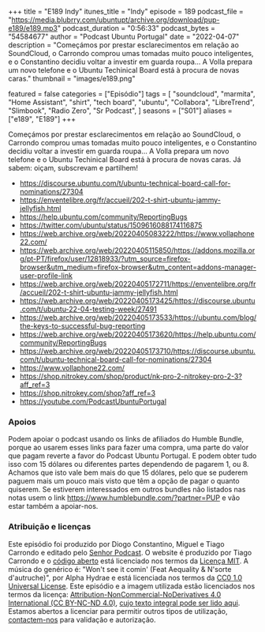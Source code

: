 +++
title = "E189 Indy"
itunes_title = "Indy"
episode = 189
podcast_file = "https://media.blubrry.com/ubuntupt/archive.org/download/pup-e189/e189.mp3"
podcast_duration = "0:56:33"
podcast_bytes = "54584677"
author = "Podcast Ubuntu Portugal"
date = "2022-04-07"
description = "Começámos por prestar esclarecimentos em relação ao SoundCloud, o Carrondo comprou umas tomadas muito pouco inteligentes, e o Constantino decidiu voltar a investir em guarda roupa… A Volla prepara um novo telefone e o Ubuntu Techinical Board está à procura de novas caras."
thumbnail = "images/e189.png"

featured = false
categories = ["Episódio"]
tags = [
  "soundcloud",
  "marmita",
  "Home Assistant",
  "shirt",
  "tech board",
  "ubuntu",
  "Collabora",
  "LibreTrend",
  "Slimbook",
  "Radio Zero",
  "Sr Podcast",
]
seasons = ["S01"]
aliases = ["e189", "E189"]
+++

Começámos por prestar esclarecimentos em relação ao SoundCloud, o Carrondo comprou umas tomadas muito pouco inteligentes, e o Constantino decidiu voltar a investir em guarda roupa… A Volla prepara um novo telefone e o Ubuntu Techinical Board está à procura de novas caras.
Já sabem: oiçam, subscrevam e partilhem!

* https://discourse.ubuntu.com/t/ubuntu-technical-board-call-for-nominations/27304
* https://enventelibre.org/fr/accueil/202-t-shirt-ubuntu-jammy-jellyfish.html
* https://help.ubuntu.com/community/ReportingBugs
* https://twitter.com/ubuntu/status/1509616088174116875
* https://web.archive.org/web/20220405083222/https://www.vollaphone22.com/
* https://web.archive.org/web/20220405115850/https://addons.mozilla.org/pt-PT/firefox/user/12818933/?utm_source=firefox-browser&utm_medium=firefox-browser&utm_content=addons-manager-user-profile-link
* https://web.archive.org/web/20220405172711/https://enventelibre.org/fr/accueil/202-t-shirt-ubuntu-jammy-jellyfish.html
* https://web.archive.org/web/20220405173425/https://discourse.ubuntu.com/t/ubuntu-22-04-testing-week/27491
* https://web.archive.org/web/20220405173533/https://ubuntu.com/blog/the-keys-to-successful-bug-reporting
* https://web.archive.org/web/20220405173620/https://help.ubuntu.com/community/ReportingBugs
* https://web.archive.org/web/20220405173710/https://discourse.ubuntu.com/t/ubuntu-technical-board-call-for-nominations/27304
* https://www.vollaphone22.com/
* https://shop.nitrokey.com/shop/product/nk-pro-2-nitrokey-pro-2-3?aff_ref=3
* https://shop.nitrokey.com/shop?aff_ref=3
* https://youtube.com/PodcastUbuntuPortugal


### Apoios
Podem apoiar o podcast usando os links de afiliados do Humble Bundle, porque ao usarem esses links para fazer uma compra, uma parte do valor que pagam reverte a favor do Podcast Ubuntu Portugal.
E podem obter tudo isso com 15 dólares ou diferentes partes dependendo de pagarem 1, ou 8.
Achamos que isto vale bem mais do que 15 dólares, pelo que se puderem paguem mais um pouco mais visto que têm a opção de pagar o quanto quiserem.
Se estiverem interessados em outros bundles não listados nas notas usem o link https://www.humblebundle.com/?partner=PUP e vão estar também a apoiar-nos.

### Atribuição e licenças
Este episódio foi produzido por Diogo Constantino, Miguel e Tiago Carrondo e editado pelo [Senhor Podcast](https://senhorpodcast.pt/).
O website é produzido por Tiago Carrondo e o [código aberto](https://gitlab.com/podcastubuntuportugal/website) está licenciado nos termos da [Licença MIT](https://gitlab.com/podcastubuntuportugal/website/main/LICENSE).
A música do genérico é: "Won't see it comin' (Feat Aequality & N'sorte d'autruche)", por Alpha Hydrae e está licenciada nos termos da [CC0 1.0 Universal License](https://creativecommons.org/publicdomain/zero/1.0/).
Este episódio e a imagem utilizada estão licenciados nos termos da licença: [Attribution-NonCommercial-NoDerivatives 4.0 International (CC BY-NC-ND 4.0)](https://creativecommons.org/licenses/by-nc-nd/4.0/), [cujo texto integral pode ser lido aqui](https://creativecommons.org/licenses/by-nc-nd/4.0/legalcode). Estamos abertos a licenciar para permitir outros tipos de utilização, [contactem-nos](https://podcastubuntuportugal.org/contactos) para validação e autorização.

